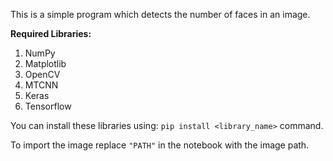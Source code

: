 This is a simple program which detects the number of faces in an image.

**Required Libraries:**

1. NumPy
2. Matplotlib
3. OpenCV
4. MTCNN
5. Keras
6. Tensorflow

You can install these libraries using: `pip install <library_name>` command.

To import the image replace `"PATH"` in the notebook with the image path.
